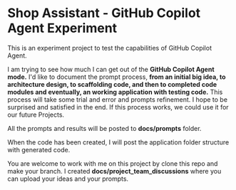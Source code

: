 # Shop Assistant - GitHub Copilot Agent Experiment
This is an experiment project to test the capabilities of GitHub Copilot Agent.

I am trying to see how much I can get out of the **GitHub Copilot Agent mode.** I'd like to document the prompt process, **from an initial big idea, to architecture design, to scaffolding code, and then to completed code modules and eventually, an working application with testing code.** This process will take some trial and error and prompts refinement. I hope to be surprised and satisfied in the end. If this process works, we could use it for our future Projects. 

All the prompts and results will be posted to **docs/prompts** folder. 

When the code has been created, I will post the application folder structure with generated code. 

You are welcome to work with me on this project by clone this repo and make your branch. I created **docs/project_team_discussions** where you can upload your ideas and your prompts. 


